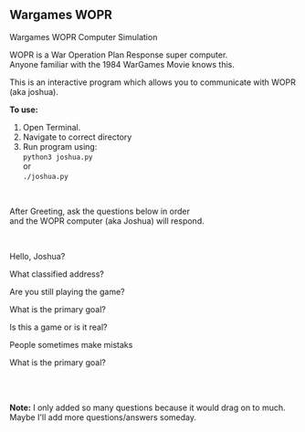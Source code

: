 ## Wargames WOPR

Wargames WOPR Computer Simulation

WOPR is a War Operation Plan Response super computer.  
Anyone familiar with the 1984 WarGames Movie knows this.  


This is an interactive program which allows you
to communicate with WOPR (aka joshua). 

**To use:**    
1. Open Terminal.  
2. Navigate to correct directory  
3. Run program using:  
`python3 joshua.py`    
or  
`./joshua.py`

<br>

After Greeting, ask the questions below in order   
and the WOPR computer (aka Joshua) will respond.  
 
<br>

Hello, Joshua?

What classified address?

Are you still playing the game?

What is the primary goal?

Is this a game or is it real?

People sometimes make mistaks

What is the primary goal?  

<br><br>

**Note:** I only added so many questions because it would drag on to much.  
Maybe I'll add more questions/answers someday. 
